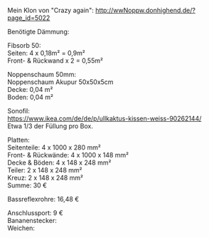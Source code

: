 Mein Klon von "Crazy again": http://wwNoppw.donhighend.de/?page_id=5022

Benötigte Dämmung:

Fibsorb 50:  
Seiten: 4 x 0,18m² = 0,9m²  
Front- & Rückwand x 2 = 0,55m²  
  
Noppenschaum 50mm:  
Noppenschaum Akupur 50x50x5cm  
Decke: 0,04 m²  
Boden: 0,04 m²  

Sonofil:  
https://www.ikea.com/de/de/p/ullkaktus-kissen-weiss-90262144/  
Etwa 1/3 der Füllung pro Box.  
  
Platten:  
Seitenteile: 4 x 1000 x 280 mm²  
Front- & Rückwände: 4 x 1000 x 148 mm²  
Decke & Böden: 4 x 148 x 248 mm²  
Teiler: 2 x 148 x 248 mm²  
Kreuz: 2 x 148 x 248 mm²  
Summe: 30 €

Bassreflexrohre: 16,48 €

Anschlussport: 9 €  
Bananenstecker:  
Weichen: 



